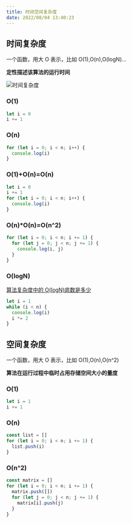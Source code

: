 ```yaml
---
title: 时间空间复杂度
date: 2022/08/04 13:40:23
---
```


## 时间复杂度

一个函数，用大 O 表示，比如 O(1),O(n),O(logN)...

**定性描述该算法的运行时间**

![时间复杂度](https://zfh-oss.oss-cn-shanghai.aliyuncs.com/blog-images/%E6%97%B6%E9%97%B4%E5%A4%8D%E6%9D%82%E5%BA%A6.png)

### O(1)

```js
let i = 0
i += 1
```

### O(n)

```js
for (let i = 0; i < n; i++) {
  console.log(i)
}
```

### O(1)+O(n)=O(n)

```js
let i = 0
i += 1
for (let i = 0; i < n; i++) {
  console.log(i)
}
```

### O(n)\*O(n)=O(n^2)

```js
for (let i = 0; i < n; i += 1) {
  for (let j = 0; j < n; j += 1) {
    console.log(i, j)
  }
}
```

### O(logN)

[算法复杂度中的 O(logN)底数是多少](https://www.jianshu.com/p/79c086583146)

```js
let i = 1
while (i < n) {
  console.log(i)
  i *= 2
}
```

## 空间复杂度

一个函数，用大 O 表示，比如 O(1),O(n),O(n^2)

**算法在运行过程中临时占用存储空间大小的量度**

### O(1)

```js
let i = 1
i += 1
```

### O(n)

```js
const list = []
for (let i = 0; i < n; i += 1) {
  list.push(i)
}
```

### O(n^2)

```js
const matrix = []
for (let i = 0; i < n; i += 1) {
  matrix.push([])
  for (let j = 0; j < n; j += 1) {
    matrix[i].push(j)
  }
}
```
